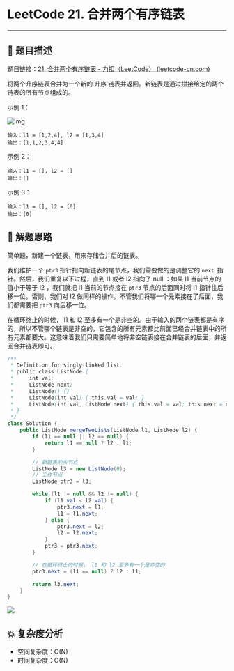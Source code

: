 # LeetCode 21. 合并两个有序链表

---

## 📃 题目描述

题目链接：[21. 合并两个有序链表 - 力扣（LeetCode） (leetcode-cn.com)](https://leetcode-cn.com/problems/merge-two-sorted-lists/)

将两个升序链表合并为一个新的 升序 链表并返回。新链表是通过拼接给定的两个链表的所有节点组成的。 

示例 1：

![img](https://assets.leetcode.com/uploads/2020/10/03/merge_ex1.jpg)

```
输入：l1 = [1,2,4], l2 = [1,3,4]
输出：[1,1,2,3,4,4]
```

示例 2：

```
输入：l1 = [], l2 = []
输出：[]
```

示例 3：

```
输入：l1 = [], l2 = [0]
输出：[0]
```

## 🔔 解题思路

简单题，新建一个链表，用来存储合并后的链表。

我们维护一个 `ptr3` 指针指向新链表的尾节点，我们需要做的是调整它的 `next `指针。然后，我们重复以下过程，直到 l1 或者 l2 指向了 null ：如果 l1 当前节点的值小于等于 l2 ，我们就把 l1 当前的节点接在 `ptr3` 节点的后面同时将 l1 指针往后移一位。否则，我们对 l2 做同样的操作。不管我们将哪一个元素接在了后面，我们都需要把 `ptr3` 向后移一位。

在循环终止的时候， l1 和 l2 至多有一个是非空的。由于输入的两个链表都是有序的，所以不管哪个链表是非空的，它包含的所有元素都比前面已经合并链表中的所有元素都要大。这意味着我们只需要简单地将非空链表接在合并链表的后面，并返回合并链表即可。

```java
/**
 * Definition for singly-linked list.
 * public class ListNode {
 *     int val;
 *     ListNode next;
 *     ListNode() {}
 *     ListNode(int val) { this.val = val; }
 *     ListNode(int val, ListNode next) { this.val = val; this.next = next; }
 * }
 */
class Solution {
    public ListNode mergeTwoLists(ListNode l1, ListNode l2) {
        if (l1 == null || l2 == null) {
            return l1 == null ? l2 : l1;
        }

        // 新链表的头节点
        ListNode l3 = new ListNode(0);
        // 工作节点
        ListNode ptr3 = l3;

        while (l1 != null && l2 != null) {
            if (l1.val < l2.val) {
                ptr3.next = l1;
                l1 = l1.next;
            } else {
                ptr3.next = l2;
                l2 = l2.next;
            }
            ptr3 = ptr3.next;
        }

        // 在循环终止的时候， l1 和 l2 至多有一个是非空的
        ptr3.next = (l1 == null) ? l2 : l1;

        return l3.next;
    }
}
```

![](https://gitee.com/veal98/images/raw/master/img/20211018223302.png)

## 💥 复杂度分析

- 空间复杂度：O(N)
- 时间复杂度：O(N)
